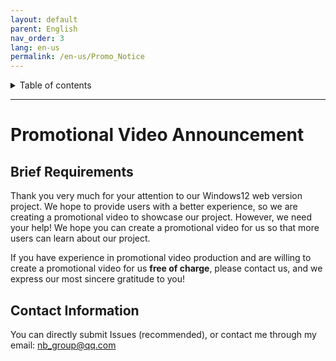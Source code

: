 ```yaml
---
layout: default
parent: English
nav_order: 3
lang: en-us
permalink: /en-us/Promo_Notice
---
```


<details close markdown="block">
  <summary>
    Table of contents
  </summary>
  {: .text-delta }
- TOC
{:toc}
</details>

---
# Promotional Video Announcement

## Brief Requirements
Thank you very much for your attention to our Windows12 web version project. We hope to provide users with a better experience, so we are creating a promotional video to showcase our project. However, we need your help! We hope you can create a promotional video for us so that more users can learn about our project.

If you have experience in promotional video production and are willing to create a promotional video for us **free of charge**, please contact us, and we express our most sincere gratitude to you!

## Contact Information
You can directly submit Issues (recommended), or contact me through my email: nb_group@qq.com
